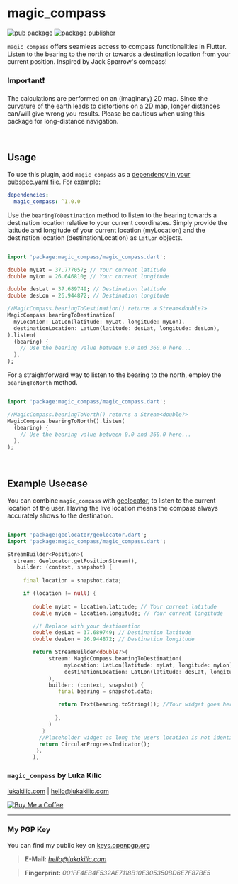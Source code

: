 # magic_compass

[![pub package](https://img.shields.io/pub/v/magic_compass.svg)](https://pub.dartlang.org/packages/magic_compass)
[![package publisher](https://img.shields.io/pub/publisher/lukakilic.svg)](https://pub.dev/packages/shelf/publisher)

`magic_compass` offers seamless access to compass functionalities in Flutter. Listen to the bearing to the north or towards a destination location from your current position. Inspired by Jack Sparrow's compass!


### Important❗️ 

The calculations are performed on an (imaginary) 2D map. Since the curvature of the earth leads to distortions on a 2D map, longer distances can/will give wrong you results. Please be cautious when using this package for long-distance navigation.

&nbsp;
## Usage

To use this plugin, add `magic_compass` as a [dependency in your pubspec.yaml file](https://flutter.io/platform-plugins/). For example:

```yaml
dependencies:
  magic_compass: ^1.0.0
```

Use the `bearingToDestination` method to listen to the bearing towards a destination location relative to your current coordinates. Simply provide the latitude and longitude of your current location (myLocation) and the destination location (destinationLocation) as `LatLon` objects.

```dart

import 'package:magic_compass/magic_compass.dart';

double myLat = 37.777057; // Your current latitude
double myLon = 26.646810; // Your current longitude

double desLat = 37.689749; // Destination latitude
double desLon = 26.944872; // Destination longitude

//MagicCompass.bearingToDestination() returns a Stream<double?>
MagicCompass.bearingToDestination(
  myLocation: LatLon(latitude: myLat, longitude: myLon),
  destinationLocation: LatLon(latitude: desLat, longitude: desLon),
).listen(
  (bearing) {
    // Use the bearing value between 0.0 and 360.0 here...
  },
);

```

For a straightforward way to listen to the bearing to the north, employ the `bearingToNorth` method.

```dart

import 'package:magic_compass/magic_compass.dart';

//MagicCompass.bearingToNorth() returns a Stream<double?>
MagicCompass.bearingToNorth().listen(
  (bearing) {
    // Use the bearing value between 0.0 and 360.0 here...
  },
);

```

&nbsp;
## Example Usecase

You can combine `magic_compass` with [geolocator](https://pub.dev/packages/geolocator), to listen to the current location of the user. Having the live location means the compass always accurately shows to the destination. 

```dart

import 'package:geolocator/geolocator.dart';
import 'package:magic_compass/magic_compass.dart';

StreamBuilder<Position>(
  stream: Geolocator.getPositionStream(),
   builder: (context, snapshot) {
            
     final location = snapshot.data;

     if (location != null) {
       
        double myLat = location.latitude; // Your current latitude
        double myLon = location.longitude; // Your current longitude

        //! Replace with your destionation
        double desLat = 37.689749; // Destination latitude
        double desLon = 26.944872; // Destination longitude

        return StreamBuilder<double?>(
             stream: MagicCompass.bearingToDestination(    
                  myLocation: LatLon(latitude: myLat, longitude: myLon),
                  destinationLocation: LatLon(latitude: desLat, longitude: desLon),
             ),
             builder: (context, snapshot) {
                final bearing = snapshot.data;

                return Text(bearing.toString()); //Your widget goes here
                    
               },
             )				
           }
          //Placeholder widget as long the users location is not identified.
          return CircularProgressIndicator(); 
         },
        ),

```

### `magic_compass` by Luka Kilic


[lukakilic.com](https://lukakilic.com) | [hello@lukakilic.com](mailto:hello@lukakilic.com)

[![Buy Me a Coffee](https://img.shields.io/static/v1?label=buy%20me%20a%20coffee&message=donate&color=FF813F&logo=buy%20me%20a%20coffee&logoColor=white)](https://buymeacoffee.com/lukakilic)

---

### My PGP Key

You can find my public key on [keys.openpgp.org](https://keys.openpgp.org)

> **E-Mail:** *hello@lukakilic.com*

>**Fingerprint:** *001FF4EB4F532AE7118B10E305350BD6E7F87BE5*







